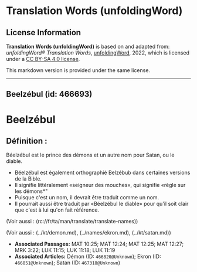 # Translation Words (unfoldingWord)

## License Information

**Translation Words (unfoldingWord)** is based on and adapted from: _unfoldingWord® Translation Words_, [unfoldingWord](https://unfoldingword.org/utw), 2022, which is licensed under a [CC BY-SA 4.0 license](https://creativecommons.org/licenses/by-sa/4.0/legalcode.en).

This markdown version is provided under the same license.



--------------------------------

## Beelzébul (id: 466693)

Beelzébul
=========

Définition :
------------

Béelzébul est le prince des démons et un autre nom pour Satan, ou le diable.

* Béelzébul est également orthographié Belzébub dans certaines versions de la Bible.
* Il signifie littéralement «seigneur des mouches», qui signifie «règle sur les démons\*"
* Puisque c'est un nom, il devrait être traduit comme un nom.
* Il pourrait aussi être traduit par «Béelzébul le diable» pour qu'il soit clair que c'est à lui qu'on fait référence.

(Voir aussi : (rc://fr/ta/man/translate/translate\-names))

(Voir aussi : (../kt/demon.md), (../names/ekron.md), (../kt/satan.md))

* **Associated Passages:** MAT 10:25; MAT 12:24; MAT 12:25; MAT 12:27; MRK 3:22; LUK 11:15; LUK 11:18; LUK 11:19
* **Associated Articles:** Démon (ID: `466820@Unknown`); Ekron (ID: `466851@Unknown`); Satan (ID: `467318@Unknown`)

